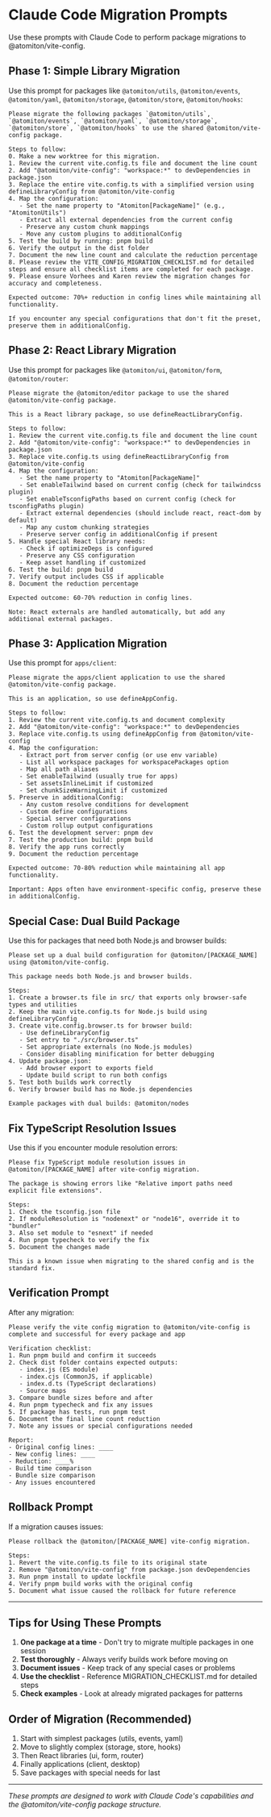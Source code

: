 # Claude Code Migration Prompts

Use these prompts with Claude Code to perform package migrations to @atomiton/vite-config.

## Phase 1: Simple Library Migration

Use this prompt for packages like `@atomiton/utils`, `@atomiton/events`, `@atomiton/yaml`, `@atomiton/storage`, `@atomiton/store`, `@atomiton/hooks`:

```
Please migrate the following packages `@atomiton/utils`, `@atomiton/events`, `@atomiton/yaml`, `@atomiton/storage`, `@atomiton/store`, `@atomiton/hooks` to use the shared @atomiton/vite-config package.

Steps to follow:
0. Make a new worktree for this migration.
1. Review the current vite.config.ts file and document the line count
2. Add "@atomiton/vite-config": "workspace:*" to devDependencies in package.json
3. Replace the entire vite.config.ts with a simplified version using defineLibraryConfig from @atomiton/vite-config
4. Map the configuration:
   - Set the name property to "Atomiton[PackageName]" (e.g., "AtomitonUtils")
   - Extract all external dependencies from the current config
   - Preserve any custom chunk mappings
   - Move any custom plugins to additionalConfig
5. Test the build by running: pnpm build
6. Verify the output in the dist folder
7. Document the new line count and calculate the reduction percentage
8. Please review the VITE_CONFIG_MIGRATION_CHECKLIST.md for detailed steps and ensure all checklist items are completed for each package.
9. Please ensure Vorhees and Karen review the migration changes for accuracy and completeness.

Expected outcome: 70%+ reduction in config lines while maintaining all functionality.

If you encounter any special configurations that don't fit the preset, preserve them in additionalConfig.
```

## Phase 2: React Library Migration

Use this prompt for packages like `@atomiton/ui`, `@atomiton/form`, `@atomiton/router`:

```
Please migrate the @atomiton/editor package to use the shared @atomiton/vite-config package.

This is a React library package, so use defineReactLibraryConfig.

Steps to follow:
1. Review the current vite.config.ts file and document the line count
2. Add "@atomiton/vite-config": "workspace:*" to devDependencies in package.json
3. Replace vite.config.ts using defineReactLibraryConfig from @atomiton/vite-config
4. Map the configuration:
   - Set the name property to "Atomiton[PackageName]"
   - Set enableTailwind based on current config (check for tailwindcss plugin)
   - Set enableTsconfigPaths based on current config (check for tsconfigPaths plugin)
   - Extract external dependencies (should include react, react-dom by default)
   - Map any custom chunking strategies
   - Preserve server config in additionalConfig if present
5. Handle special React library needs:
   - Check if optimizeDeps is configured
   - Preserve any CSS configuration
   - Keep asset handling if customized
6. Test the build: pnpm build
7. Verify output includes CSS if applicable
8. Document the reduction percentage

Expected outcome: 60-70% reduction in config lines.

Note: React externals are handled automatically, but add any additional external packages.
```

## Phase 3: Application Migration

Use this prompt for `apps/client`:

```
Please migrate the apps/client application to use the shared @atomiton/vite-config package.

This is an application, so use defineAppConfig.

Steps to follow:
1. Review the current vite.config.ts and document complexity
2. Add "@atomiton/vite-config": "workspace:*" to devDependencies
3. Replace vite.config.ts using defineAppConfig from @atomiton/vite-config
4. Map the configuration:
   - Extract port from server config (or use env variable)
   - List all workspace packages for workspacePackages option
   - Map all path aliases
   - Set enableTailwind (usually true for apps)
   - Set assetsInlineLimit if customized
   - Set chunkSizeWarningLimit if customized
5. Preserve in additionalConfig:
   - Any custom resolve conditions for development
   - Custom define configurations
   - Special server configurations
   - Custom rollup output configurations
6. Test the development server: pnpm dev
7. Test the production build: pnpm build
8. Verify the app runs correctly
9. Document the reduction percentage

Expected outcome: 70-80% reduction while maintaining all app functionality.

Important: Apps often have environment-specific config, preserve these in additionalConfig.
```

## Special Case: Dual Build Package

Use this for packages that need both Node.js and browser builds:

```
Please set up a dual build configuration for @atomiton/[PACKAGE_NAME] using @atomiton/vite-config.

This package needs both Node.js and browser builds.

Steps:
1. Create a browser.ts file in src/ that exports only browser-safe types and utilities
2. Keep the main vite.config.ts for Node.js build using defineLibraryConfig
3. Create vite.config.browser.ts for browser build:
   - Use defineLibraryConfig
   - Set entry to "./src/browser.ts"
   - Set appropriate externals (no Node.js modules)
   - Consider disabling minification for better debugging
4. Update package.json:
   - Add browser export to exports field
   - Update build script to run both configs
5. Test both builds work correctly
6. Verify browser build has no Node.js dependencies

Example packages with dual builds: @atomiton/nodes
```

## Fix TypeScript Resolution Issues

Use this if you encounter module resolution errors:

```
Please fix TypeScript module resolution issues in @atomiton/[PACKAGE_NAME] after vite-config migration.

The package is showing errors like "Relative import paths need explicit file extensions".

Steps:
1. Check the tsconfig.json file
2. If moduleResolution is "nodenext" or "node16", override it to "bundler"
3. Also set module to "esnext" if needed
4. Run pnpm typecheck to verify the fix
5. Document the changes made

This is a known issue when migrating to the shared config and is the standard fix.
```

## Verification Prompt

After any migration:

```
Please verify the vite config migration to @atomiton/vite-config is complete and successful for every package and app

Verification checklist:
1. Run pnpm build and confirm it succeeds
2. Check dist folder contains expected outputs:
   - index.js (ES module)
   - index.cjs (CommonJS, if applicable)
   - index.d.ts (TypeScript declarations)
   - Source maps
3. Compare bundle sizes before and after
4. Run pnpm typecheck and fix any issues
5. If package has tests, run pnpm test
6. Document the final line count reduction
7. Note any issues or special configurations needed

Report:
- Original config lines: ____
- New config lines: ____
- Reduction: ____%
- Build time comparison
- Bundle size comparison
- Any issues encountered
```

## Rollback Prompt

If a migration causes issues:

```
Please rollback the @atomiton/[PACKAGE_NAME] vite-config migration.

Steps:
1. Revert the vite.config.ts file to its original state
2. Remove "@atomiton/vite-config" from package.json devDependencies
3. Run pnpm install to update lockfile
4. Verify pnpm build works with the original config
5. Document what issue caused the rollback for future reference
```

---

## Tips for Using These Prompts

1. **One package at a time** - Don't try to migrate multiple packages in one session
2. **Test thoroughly** - Always verify builds work before moving on
3. **Document issues** - Keep track of any special cases or problems
4. **Use the checklist** - Reference MIGRATION_CHECKLIST.md for detailed steps
5. **Check examples** - Look at already migrated packages for patterns

## Order of Migration (Recommended)

1. Start with simplest packages (utils, events, yaml)
2. Move to slightly complex (storage, store, hooks)
3. Then React libraries (ui, form, router)
4. Finally applications (client, desktop)
5. Save packages with special needs for last

---

_These prompts are designed to work with Claude Code's capabilities and the @atomiton/vite-config package structure._
